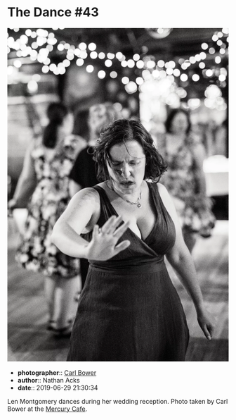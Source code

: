 # The Dance \#43

![Len Montgomery dances during her wedding reception](assets/2019-06-29-set-4-the-dance-43.webp)

* **photographer**:: [Carl Bower](https://carlbowerphotos.com)  
* **author**:: Nathan Acks  
* **date**:: 2019-06-29 21:30:34

Len Montgomery dances during her wedding reception. Photo taken by Carl Bower at the [Mercury Cafe](http://mercurycafe.com).

